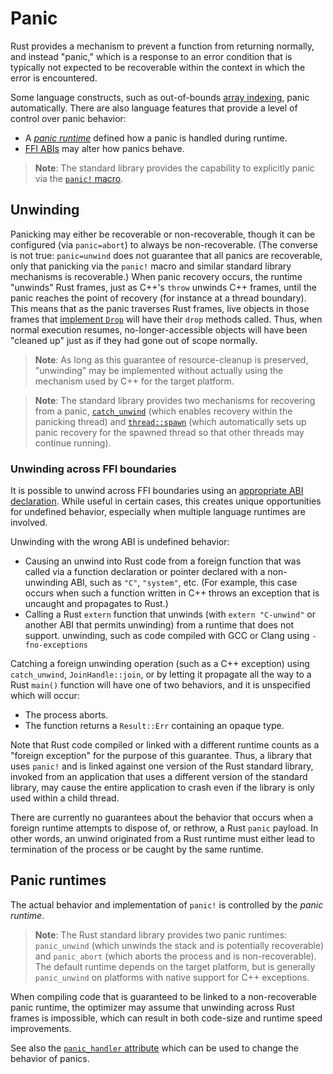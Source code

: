 # Panic

Rust provides a mechanism to prevent a function from returning normally, and
instead "panic," which is a response to an error condition that is typically
not expected to be recoverable within the context in which the error is
encountered.

Some language constructs, such as out-of-bounds [array indexing], panic
automatically. There are also language features that provide a level of control
over panic behavior:
* A [_panic runtime_](#panic-runtimes) defined how a panic is handled during
  runtime.
* [FFI ABIs](items/functions.md#unwinding) may alter how panics behave.

> **Note**: The standard library provides the capability to explicitly panic
> via the [`panic!` macro][macro-panic].

## Unwinding

Panicking may either be recoverable or non-recoverable, though it can be
configured (via `panic=abort`) to always be non-recoverable. (The converse is
not true: `panic=unwind` does not guarantee that all panics are recoverable,
only that panicking via the `panic!` macro and similar standard library
mechanisms is recoverable.) When panic recovery occurs, the runtime "unwinds"
Rust frames, just as C++'s `throw` unwinds C++ frames, until the panic reaches
the point of recovery (for instance at a thread boundary). This means that as
the panic traverses Rust frames, live objects in those frames that [implement
`Drop`][destructors] will have their `drop` methods called. Thus, when normal
execution resumes, no-longer-accessible objects will have been "cleaned up"
just as if they had gone out of scope normally.

> **Note**: As long as this guarantee of resource-cleanup is preserved,
> "unwinding" may be implemented without actually using the mechanism used by
> C++ for the target platform.

> **Note**: The standard library provides two mechanisms for recovering from a panic,
> [`catch_unwind`][fn-catch-unwind] (which enables recovery within the
> panicking thread) and [`thread::spawn`][thread-spawn] (which automatically
> sets up panic recovery for the spawned thread so that other threads may
> continue running).

### Unwinding across FFI boundaries

It is possible to unwind across FFI boundaries using an [appropriate ABI
declaration][unwind-abi]. While useful in certain cases, this creates unique
opportunities for undefined behavior, especially when multiple language runtimes
are involved.

Unwinding with the wrong ABI is undefined behavior:

* Causing an unwind into Rust code from a foreign function that was called via a
  function declaration or pointer declared with a non-unwinding ABI, such as `"C"`,
  `"system"`, etc. (For example, this case occurs when such a function written in
  C++ throws an exception that is uncaught and propagates to Rust.)
* Calling a Rust `extern` function that unwinds (with `extern "C-unwind"` or
  another ABI that permits unwinding) from a runtime that does not support.
  unwinding, such as code compiled with GCC or Clang using `-fno-exceptions`

Catching a foreign unwinding operation (such as a C++ exception) using
`catch_unwind`, `JoinHandle::join`, or by letting it propagate all the way to a
Rust `main()` function will have one of two behaviors, and it is unspecified
which will occur:
* The process aborts.
* The function returns a `Result::Err` containing an opaque type.

Note that Rust code compiled or linked with a different runtime counts as a
"foreign exception" for the purpose of this guarantee. Thus, a library that
uses `panic!` and is linked against one version of the Rust standard library,
invoked from an application that uses a different version of the standard
library, may cause the entire application to crash even if the library is only
used within a child thread.

There are currently no guarantees about the behavior that occurs when a foreign
runtime attempts to dispose of, or rethrow, a Rust `panic` payload. In other
words, an unwind originated from a Rust runtime must either lead to termination
of the process or be caught by the same runtime.

## Panic runtimes

The actual behavior and implementation of `panic!` is controlled by the _panic
runtime_.

> **Note**: The Rust standard library provides two panic runtimes:
> `panic_unwind` (which unwinds the stack and is potentially recoverable) and
> `panic_abort` (which aborts the process and is non-recoverable). The default
> runtime depends on the target platform, but is generally `panic_unwind` on
> platforms with native support for C++ exceptions.

When compiling code that is guaranteed to be linked to a non-recoverable panic
runtime, the optimizer may assume that unwinding across Rust frames is
impossible, which can result in both code-size and runtime speed improvements.

See also the [`panic_handler` attribute](runtime.md#the-panic_handler-attribute) which can be used to change the behavior of panics.

[array indexing]: expressions/array-expr.md#array-and-slice-indexing-expressions
[destructors]: destructors.md
[fn-catch-unwind]: ../std/panic/fn.catch_unwind.html
[macro-panic]: ../std/macro.panic.html
[runtime]: runtime.md
[thread-spawn]: ../std/thread/fn.spawn.html
[unwind-abi]: items/functions.md#unwinding
